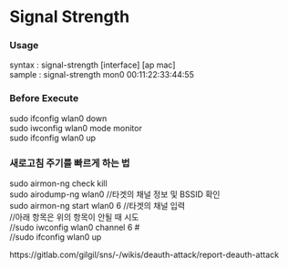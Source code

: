 <h1>Signal Strength</h1>

<h3>Usage</h3>
syntax : signal-strength [interface] [ap mac]<br>
sample : signal-strength mon0 00:11:22:33:44:55<br>

<h3>Before Execute</h3>
sudo ifconfig wlan0 down<br>
sudo iwconfig wlan0 mode monitor<br>
sudo ifconfig wlan0 up<br>

<h3>새로고침 주기를 빠르게 하는 법</h3>
sudo airmon-ng check kill<br>
sudo airodump-ng wlan0              //타겟의 채널 정보 및 BSSID 확인<br>
sudo airmon-ng start wlan0 6        //타겟의 채널 입력<br>
//아래 항목은 위의 항목이 안될 때 시도<br>
//sudo iwconfig wlan0 channel 6 #<br>
//sudo ifconfig wlan0 up<br>

<p>https://gitlab.com/gilgil/sns/-/wikis/deauth-attack/report-deauth-attack</p>
